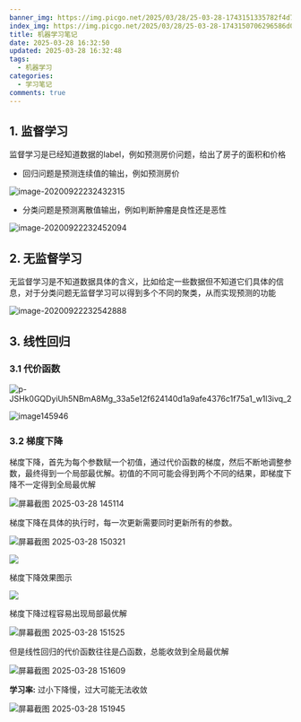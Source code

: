 ```yaml
---
banner_img: https://img.picgo.net/2025/03/28/25-03-28-1743151335782f4d73fb0e48dd332.webp
index_img: https://img.picgo.net/2025/03/28/25-03-28-1743150706296586d07573c738663.webp
title: 机器学习笔记
date: 2025-03-28 16:32:50
updated: 2025-03-28 16:32:48
tags:
  - 机器学习
categories:
  - 学习笔记
comments: true
---
```

## 1. 监督学习

监督学习是已经知道数据的label，例如预测房价问题，给出了房子的面积和价格

* 回归问题是预测连续值的输出，例如预测房价

![image-20200922232432315](https://img.picgo.net/2025/03/28/25-03-28-1743143619246414111475a027645.png)

* 分类问题是预测离散值输出，例如判断肿瘤是良性还是恶性

![image-20200922232452094](https://img.picgo.net/2025/03/28/25-03-28-1743143695127ad770c735a0fc083.webp)

## 2. 无监督学习

无监督学习是不知道数据具体的含义，比如给定一些数据但不知道它们具体的信息，对于分类问题无监督学习可以得到多个不同的聚类，从而实现预测的功能

![image-20200922232542888](https://img.picgo.net/2025/03/28/25-03-28-17431438061779e4e3706e0702341.webp)

## 3. 线性回归

### 3.1 代价函数

![p-JSHk0GQDyiUh5NBmA8Mg_33a5e12f624140d1a9afe4376c1f75a1_w1l3ivq_2](https://s1.imagehub.cc/images/2025/03/28/69b495174b9398e22194dcf74f999504.webp)

![image145946](https://img.picgo.net/2025/03/28/25-03-28-1743145270302c696bd8423535a9d.webp)

### 3.2 梯度下降

梯度下降，首先为每个参数赋一个初值，通过代价函数的梯度，然后不断地调整参数，最终得到一个局部最优解。初值的不同可能会得到两个不同的结果，即梯度下降不一定得到全局最优解

![屏幕截图 2025-03-28 145114](https://img.picgo.net/2025/03/28/25-03-28-174314479530291a8cd37389b8d2c.webp)

梯度下降在具体的执行时，每一次更新需要同时更新所有的参数。

![屏幕截图 2025-03-28 150321](https://img.picgo.net/2025/03/28/25-03-28-1743145542315d477ee9cf96be051.webp)

![](https://img.picgo.net/2025/03/28/25-03-28-1743145895067fedf5b6eb8369fdf.webp)

梯度下降效果图示

![](https://s1.imagehub.cc/images/2025/03/16/b3660e0a2d9d4dfc4d4e199908b92671.png)

梯度下降过程容易出现局部最优解

![屏幕截图 2025-03-28 151525](https://img.picgo.net/2025/03/28/25-03-28-17431461519203882e40b5917ae6d.webp)

但是线性回归的代价函数往往是凸函数，总能收敛到全局最优解

![屏幕截图 2025-03-28 151609](https://img.picgo.net/2025/03/28/25-03-28-17431462243244c0997b3075442e3.webp)

**学习率:** 过小下降慢，过大可能无法收敛

![屏幕截图 2025-03-28 151945](https://img.picgo.net/2025/03/28/25-03-28-17431464178914c3c8e41debe543c.webp)
